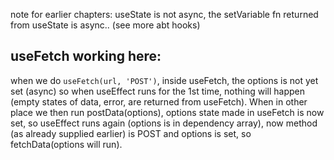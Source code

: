 note for earlier chapters: useState is not async, the setVariable fn returned from useState is async..  (see more abt hooks)

## useFetch working here:
when we do `useFetch(url, 'POST')`, inside useFetch, the options is not yet set (async) so when useEffect runs for the 1st time, nothing will happen (empty states of data, error, are returned from useFetch). When in other place we then run postData(options), options state made in useFetch is now set, so useEffect runs again (options is in dependency array), now method (as already supplied earlier) is POST and options is set, so fetchData(options will run).